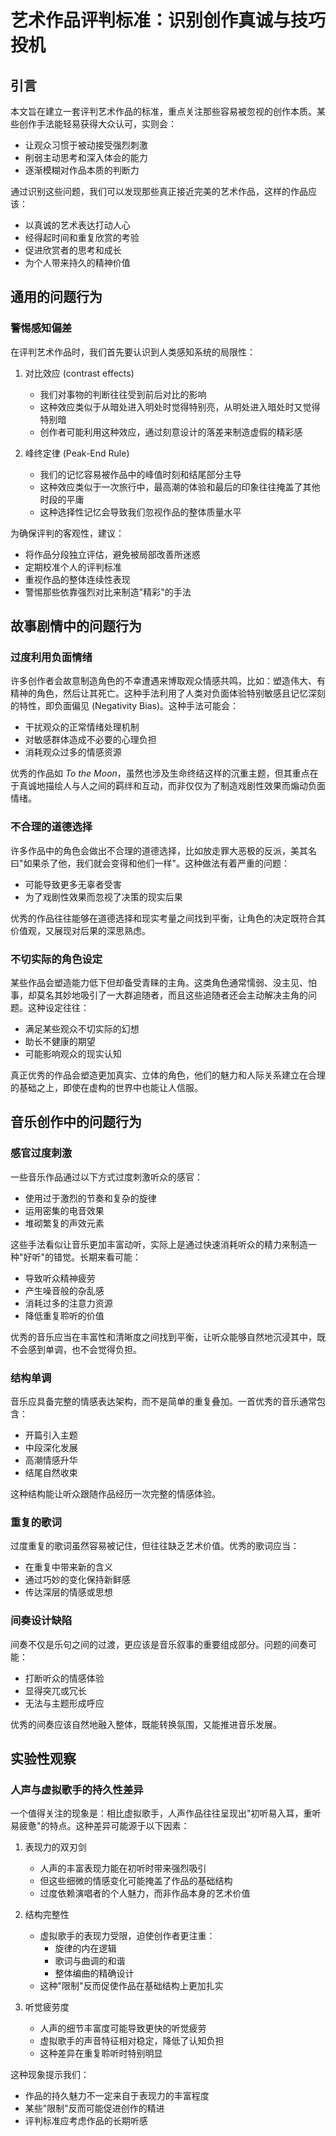 # 艺术作品评判标准：识别创作真诚与技巧投机

## 引言

本文旨在建立一套评判艺术作品的标准，重点关注那些容易被忽视的创作本质。某些创作手法能轻易获得大众认可，实则会：

- 让观众习惯于被动接受强烈刺激
- 削弱主动思考和深入体会的能力
- 逐渐模糊对作品本质的判断力

通过识别这些问题，我们可以发现那些真正接近完美的艺术作品，这样的作品应该：

- 以真诚的艺术表达打动人心
- 经得起时间和重复欣赏的考验
- 促进欣赏者的思考和成长
- 为个人带来持久的精神价值

## 通用的问题行为

### 警惕感知偏差

在评判艺术作品时，我们首先要认识到人类感知系统的局限性：

1. 对比效应 (contrast effects)

   - 我们对事物的判断往往受到前后对比的影响
   - 这种效应类似于从暗处进入明处时觉得特别亮，从明处进入暗处时又觉得特别暗
   - 创作者可能利用这种效应，通过刻意设计的落差来制造虚假的精彩感

2. 峰终定律 (Peak-End Rule)

   - 我们的记忆容易被作品中的峰值时刻和结尾部分主导
   - 这种效应类似于一次旅行中，最高潮的体验和最后的印象往往掩盖了其他时段的平庸
   - 这种选择性记忆会导致我们忽视作品的整体质量水平

为确保评判的客观性，建议：

- 将作品分段独立评估，避免被局部改善所迷惑
- 定期校准个人的评判标准
- 重视作品的整体连续性表现
- 警惕那些依靠强烈对比来制造"精彩"的手法

## 故事剧情中的问题行为

### 过度利用负面情绪

许多创作者会故意制造角色的不幸遭遇来博取观众情感共鸣，比如：塑造伟大、有精神的角色，然后让其死亡。这种手法利用了人类对负面体验特别敏感且记忆深刻的特性，即负面偏见 (Negativity Bias)。这种手法可能会：

- 干扰观众的正常情绪处理机制
- 对敏感群体造成不必要的心理负担
- 消耗观众过多的情感资源

优秀的作品如 _To the Moon_，虽然也涉及生命终结这样的沉重主题，但其重点在于真诚地描绘人与人之间的羁绊和互动，而非仅仅为了制造戏剧性效果而煽动负面情绪。

### 不合理的道德选择

许多作品中的角色会做出不合理的道德选择，比如放走罪大恶极的反派，美其名曰"如果杀了他，我们就会变得和他们一样"。这种做法有着严重的问题：

- 可能导致更多无辜者受害
- 为了戏剧性效果而忽视了决策的现实后果

优秀的作品往往能够在道德选择和现实考量之间找到平衡，让角色的决定既符合其价值观，又展现对后果的深思熟虑。

### 不切实际的角色设定

某些作品会塑造能力低下但却备受青睐的主角。这类角色通常懦弱、没主见、怕事，却莫名其妙地吸引了一大群追随者，而且这些追随者还会主动解决主角的问题。这种设定往往：

- 满足某些观众不切实际的幻想
- 助长不健康的期望
- 可能影响观众的现实认知

真正优秀的作品会塑造更加真实、立体的角色，他们的魅力和人际关系建立在合理的基础之上，即使在虚构的世界中也能让人信服。

## 音乐创作中的问题行为

### 感官过度刺激

一些音乐作品通过以下方式过度刺激听众的感官：

- 使用过于激烈的节奏和复杂的旋律
- 运用密集的电音效果
- 堆砌繁复的声效元素

这些手法看似让音乐更加丰富动听，实际上是通过快速消耗听众的精力来制造一种"好听"的错觉。长期来看可能：

- 导致听众精神疲劳
- 产生噪音般的杂乱感
- 消耗过多的注意力资源
- 降低重复聆听的价值

优秀的音乐应当在丰富性和清晰度之间找到平衡，让听众能够自然地沉浸其中，既不会感到单调，也不会觉得负担。

### 结构单调

音乐应具备完整的情感表达架构，而不是简单的重复叠加。一首优秀的音乐通常包含：

- 开篇引入主题
- 中段深化发展
- 高潮情感升华
- 结尾自然收束

这种结构能让听众跟随作品经历一次完整的情感体验。

### 重复的歌词

过度重复的歌词虽然容易被记住，但往往缺乏艺术价值。优秀的歌词应当：

- 在重复中带来新的含义
- 通过巧妙的变化保持新鲜感
- 传达深层的情感或思想

### 间奏设计缺陷

间奏不仅是乐句之间的过渡，更应该是音乐叙事的重要组成部分。问题的间奏可能：

- 打断听众的情感体验
- 显得突兀或冗长
- 无法与主题形成呼应

优秀的间奏应该自然地融入整体，既能转换氛围，又能推进音乐发展。

## 实验性观察

### 人声与虚拟歌手的持久性差异

一个值得关注的现象是：相比虚拟歌手，人声作品往往呈现出"初听易入耳，重听易疲惫"的特点。这种差异可能源于以下因素：

1. 表现力的双刃剑

   - 人声的丰富表现力能在初听时带来强烈吸引
   - 但这些细微的情感变化可能掩盖了作品的基础结构
   - 过度依赖演唱者的个人魅力，而非作品本身的艺术价值

2. 结构完整性

   - 虚拟歌手的表现力受限，迫使创作者更注重：
     - 旋律的内在逻辑
     - 歌词与曲调的和谐
     - 整体编曲的精确设计
   - 这种"限制"反而促使作品在基础结构上更加扎实

3. 听觉疲劳度

   - 人声的细节丰富度可能导致更快的听觉疲劳
   - 虚拟歌手的声音特征相对稳定，降低了认知负担
   - 这种差异在重复聆听时特别明显

这种现象提示我们：

- 作品的持久魅力不一定来自于表现力的丰富程度
- 某些"限制"反而可能促进创作的精进
- 评判标准应考虑作品的长期听感

